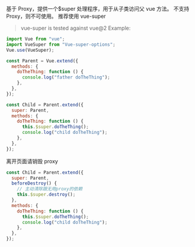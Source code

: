 基于 Proxy，提供一个$super 处理程序，用于从子类访问父 vue 方法。
不支持 Proxy，则不可使用。
推荐使用 vue-super

> vue-super is tested against vue@2
> Example:

```js
import Vue from "vue";
import VueSuper from "Vue-super-options";
Vue.use(VueSuper);

const Parent = Vue.extend({
  methods: {
    doTheThing: function () {
      console.log("father doTheThing");
    },
  },
});

const Child = Parent.extend({
  super: Parent,
  methods: {
    doTheThing: function () {
      this.$super.doTheThing();
      console.log("child doTheThing");
    },
  },
});
```

离开页面请销毁 proxy

```js
const Child = Parent.extend({
  super: Parent,
  beforeDestroy() {
    // 主动清除跟无用proxy的依赖
    this.$super.destroy();
  },
  methods: {
    doTheThing: function () {
      this.$super.doTheThing();
      console.log("child doTheThing");
    },
  },
});
```
